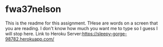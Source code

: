 # fwa37nelson
This is the readme for this assignment. THese are words on a screen that you are reading. I don't know how much you want me to type so I guess I will stop here.
Link to Heroku Server:https://sleepy-gorge-98782.herokuapp.com/
